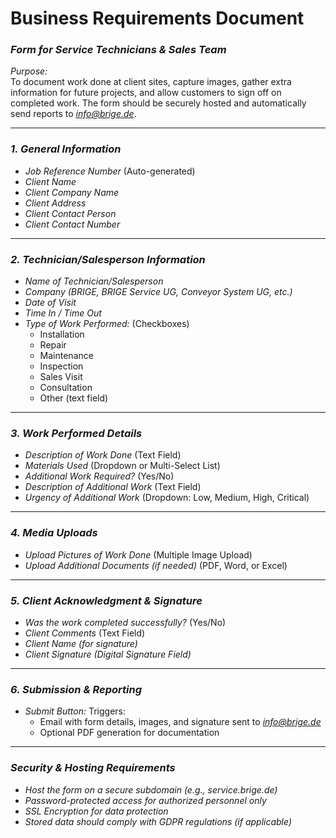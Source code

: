 # Business Requirements Document

### *Form for Service Technicians & Sales Team*  
*Purpose:*  
To document work done at client sites, capture images, gather extra information for future projects, and allow customers to sign off on completed work. The form should be securely hosted and automatically send reports to *info@brige.de*.  

---

### *1. General Information*  
- *Job Reference Number* (Auto-generated)  
- *Client Name*  
- *Client Company Name*  
- *Client Address*  
- *Client Contact Person*  
- *Client Contact Number*  

---

### *2. Technician/Salesperson Information*  
- *Name of Technician/Salesperson*  
- *Company (BRIGE, BRIGE Service UG, Conveyor System UG, etc.)*  
- *Date of Visit*  
- *Time In / Time Out*  
- *Type of Work Performed:* (Checkboxes)  
  - Installation  
  - Repair  
  - Maintenance  
  - Inspection  
  - Sales Visit  
  - Consultation  
  - Other (text field)  

---

### *3. Work Performed Details*  
- *Description of Work Done* (Text Field)  
- *Materials Used* (Dropdown or Multi-Select List)  
- *Additional Work Required?* (Yes/No)  
- *Description of Additional Work* (Text Field)  
- *Urgency of Additional Work* (Dropdown: Low, Medium, High, Critical)  

---

### *4. Media Uploads*  
- *Upload Pictures of Work Done* (Multiple Image Upload)  
- *Upload Additional Documents (if needed)* (PDF, Word, or Excel)  

---

### *5. Client Acknowledgment & Signature*  
- *Was the work completed successfully?* (Yes/No)  
- *Client Comments* (Text Field)  
- *Client Name (for signature)*  
- *Client Signature (Digital Signature Field)*  

---

### *6. Submission & Reporting*  
- *Submit Button:* Triggers:  
  - Email with form details, images, and signature sent to *info@brige.de*  
  - Optional PDF generation for documentation  

---

### *Security & Hosting Requirements*  
- *Host the form on a secure subdomain (e.g., service.brige.de)*  
- *Password-protected access for authorized personnel only*  
- *SSL Encryption for data protection*  
- *Stored data should comply with GDPR regulations (if applicable)*  

